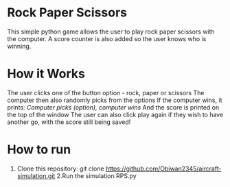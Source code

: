 # Rock Paper Scissors
This simple python game allows the user to play rock paper scissors with the computer.
A score counter is also added so the user knows who is winning.

# How it Works
The user clicks one of the button option - rock, paper or scissors
The computer then also randomly picks from the options
If the computer wins, it prints: *Computer picks (option), computer wins* And the score is printed on the top of the window
The user can also click play again if they wish to have another go, with the score still being saved!

# How to run
1. Clone this repository:
git clone https://github.com/Obiwan2345/aircraft-simulation.git
2.Run the simulation
RPS.py
